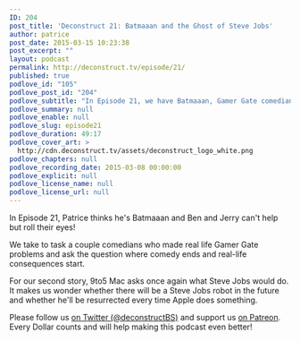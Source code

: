 ```yaml
---
ID: 204
post_title: 'Deconstruct 21: Batmaaan and the Ghost of Steve Jobs'
author: patrice
post_date: 2015-03-15 10:23:38
post_excerpt: ""
layout: podcast
permalink: http://deconstruct.tv/episode/21/
published: true
podlove_id: "105"
podlove_post_id: "204"
podlove_subtitle: "In Episode 21, we have Batmaaan, Gamer Gate comedians, Steve Jobs's ghost as guests."
podlove_summary: null
podlove_enable: null
podlove_slug: episode21
podlove_duration: 49:17
podlove_cover_art: >
  http://cdn.deconstruct.tv/assets/deconstruct_logo_white.png
podlove_chapters: null
podlove_recording_date: 2015-03-08 00:00:00
podlove_explicit: null
podlove_license_name: null
podlove_license_url: null
---
```

<p>In Episode 21, Patrice thinks he's Batmaaan and Ben and Jerry can't help but roll their eyes!</p>
<p>We take to task a couple comedians who made real life Gamer Gate problems and ask the question where comedy ends and real-life consequences start.</p>
<p>For our second story, 9to5 Mac asks once again what Steve Jobs would do. It makes us wonder whether there will be a Steve Jobs robot in the future and whether he'll be resurrected every time Apple does something.</p>

<p>Please follow us <a href="http://twitter.com/deconstructBS">on Twitter (@deconstructBS)</a> and support us <a href="http://patreon.com/deconstruct">on Patreon</a>. Every Dollar counts and will help making this podcast even better!
</p>